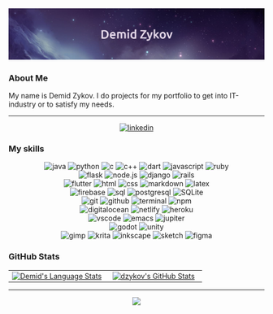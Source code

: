<img src="./img/banner.jpg" alt="name banner"/>

### About Me

My name is Demid Zykov. I do projects for my portfolio to get into IT-industry or to satisfy my needs.

---
<div align="center">
<a href="https://www.linkedin.com/in/demid-zykov-86618b165/">
<img src="https://img.shields.io/badge/visit%20my%20Linkedin-0A66C2?style=for-the-badge&logo=linkedin&logoColor=white" alt="linkedin" />
</a>
</div>

### My skills

<div align="center">
<img src="https://img.shields.io/badge/Java-F7DF1E?style=for-the-badge&logo=Java&logoColor=black" alt="java" />
<img src="https://img.shields.io/badge/python-3776AB?style=for-the-badge&logo=python&logoColor=white" alt="python" />
<img src="https://img.shields.io/badge/c-3776AB?style=for-the-badge&logo=c&logoColor=white" alt="c" />
<img src="https://img.shields.io/badge/c++-%2300599C.svg?style=for-the-badge&logo=c%2B%2B&logoColor=white" alt="c++" />
<img src="https://img.shields.io/badge/dart-%230175C2.svg?style=for-the-badge&logo=dart&logoColor=white" alt="dart">
<img src="https://img.shields.io/badge/JavaScript-F7DF1E?style=for-the-badge&logo=javascript&logoColor=black" alt="javascript" />
<img src="https://img.shields.io/badge/Ruby-CC342D?style=for-the-badge&logo=ruby&logoColor=white" alt="ruby" />
</div>

<div align="center">
<img src="https://img.shields.io/badge/flask-%23000.svg?style=for-the-badge&logo=flask&logoColor=white" alt="flask" />
<img src="https://img.shields.io/badge/node.js-339933?style=for-the-badge&logo=node-dot-js&logoColor=white" alt="node.js" />
<img src="https://img.shields.io/badge/django-%23092E20.svg?style=for-the-badge&logo=django&logoColor=white" alt="django" />
<img src="https://img.shields.io/badge/Ruby%20on%20rails-CC0000?style=for-the-badge&logo=ruby%20on%20rails&logoColor=white" alt="rails" />
</div>

<div align="center">
<img src="https://img.shields.io/badge/Flutter-%2302569B.svg?style=for-the-badge&logo=Flutter&logoColor=white" alt="flutter" />
<img src="https://img.shields.io/badge/HTML-E34F26?style=for-the-badge&logo=html5&logoColor=white" alt="html" />
<img src="https://img.shields.io/badge/css-1572B6?style=for-the-badge&logo=css3&logoColor=white" alt="css" />
<img src="https://img.shields.io/badge/Markdown-000000?style=for-the-badge&logo=markdown&logoColor=white" alt="markdown" />
<img src="https://img.shields.io/badge/latex-%23008080.svg?style=for-the-badge&logo=latex&logoColor=white" alt="latex"/>
</div>

<div align="center">
<img src="https://img.shields.io/badge/Firebase-039BE5?style=for-the-badge&logo=Firebase&logoColor=white" alt="firebase" />
<img src="https://img.shields.io/badge/SQL-407AFC?style=for-the-badge&logo=icloud&logoColor=white" alt="sql" />
<img src="https://img.shields.io/badge/postgresql-336791?style=for-the-badge&logo=postgresql&logoColor=white" alt="postgresql" />
<img src="https://img.shields.io/badge/sqlite-003B57?style=for-the-badge&logo=sqlite&logoColor=white" alt="SQLite" />
</div>

<div align="center">
<img src="https://img.shields.io/badge/Git-F05032?style=for-the-badge&logo=git&logoColor=white" alt="git" />
<img src="https://img.shields.io/badge/GitHub-100000?style=for-the-badge&logo=github&logoColor=white" alt="github" />
<img src="https://img.shields.io/badge/terminal%20commands-black?style=for-the-badge&logo=windows%20terminal&logoColor=white" alt="terminal" />
<img src="https://img.shields.io/badge/npm-CB3837?style=for-the-badge&logo=npm&logoColor=white" alt="npm" />
</div>

<div align="center">
<img src="https://img.shields.io/badge/DigitalOcean-%230167ff.svg?style=for-the-badge&logo=digitalOcean&logoColor=white" alt="digitalocean" />
<img src="https://img.shields.io/badge/Netlify-00C7B7?style=for-the-badge&logo=netlify&logoColor=white" alt="netlify" />
<img src="https://img.shields.io/badge/Heroku-430098?style=for-the-badge&logo=heroku&logoColor=white" alt="heroku" />
</div>

<div align="center">
<img src="https://img.shields.io/badge/Visual%20Studio%20Code-0078d7.svg?style=for-the-badge&logo=visual-studio-code&logoColor=white" alt="vscode" />
<img src="https://img.shields.io/badge/Emacs-%237F5AB6.svg?&style=for-the-badge&logo=gnu-emacs&logoColor=white" alt="emacs" />
<img src="https://img.shields.io/badge/jupyter-%23FA0F00.svg?style=for-the-badge&logo=jupyter&logoColor=white" alt="jupiter" />
</div>

<div align="center">
<img src="https://img.shields.io/badge/GODOT-%23FFFFFF.svg?style=for-the-badge&logo=godot-engine" alt="godot" />
<img src="https://img.shields.io/badge/unity-%23000000.svg?style=for-the-badge&logo=unity&logoColor=white" alt="unity" />
</div>

<div align="center">
<img src="https://img.shields.io/badge/Gimp-657D8B?style=for-the-badge&logo=gimp&logoColor=FFFFFF" alt="gimp" />
<img src="https://img.shields.io/badge/Krita-203759?style=for-the-badge&logo=krita&logoColor=EEF37B" alt="krita" />
<img src="https://img.shields.io/badge/Inkscape-e0e0e0?style=for-the-badge&logo=inkscape&logoColor=080A13" alt="inkscape" />
<img src="https://img.shields.io/badge/Sketch-FFB387?style=for-the-badge&logo=sketch&logoColor=black" alt="sketch" />
<img src="https://img.shields.io/badge/figma-F24E1E?style=for-the-badge&logo=figma&logoColor=white" alt="figma" />
</div>

### GitHub Stats
<div align="center">
  <table width="100%">
    <tbody>
      <tr>
        <td width="50%" style="border: none !important;">
        <div align="center" width="100%">
          <a href="https://github.com/DZykov">
            <img src="https://github-readme-stats.vercel.app/api/top-langs/?username=dzykov&hide=Jupyter%20Notebook&layout=compact&hide_border=true&langs_count=8&theme=github_dark" alt="Demid's Language Stats" vertical-align="middle"/>
          </a>
        </div>
        </td>
        <td width="50%" style="border: none !important;">
        <div align="center" width="100%">
            <a href="https://awesome-github-stats.azurewebsites.net/index.html??cardType=level-alternate&theme=github-dark">
            <img  alt="dzykov's GitHub Stats" src="https://awesome-github-stats.azurewebsites.net/user-stats/dzykov?cardType=level-alternate&theme=github-dark" />  
        </a>
        </div>
        </td>
      </tr>
    </tbody>
  <table>
<div>

---

<div align='center'>

![](https://komarev.com/ghpvc/?username=DZykov86&label=Profile+Views)

</div>

